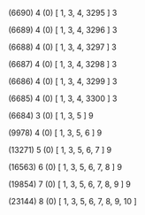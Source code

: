 (6690) 4 (0) [ 1, 3, 4, 3295 ] 3 


(6689) 4 (0) [ 1, 3, 4, 3296 ] 3 


(6688) 4 (0) [ 1, 3, 4, 3297 ] 3 


(6687) 4 (0) [ 1, 3, 4, 3298 ] 3 


(6686) 4 (0) [ 1, 3, 4, 3299 ] 3 


(6685) 4 (0) [ 1, 3, 4, 3300 ] 3 


(6684) 3 (0) [ 1, 3, 5 ] 9 


(9978) 4 (0) [ 1, 3, 5, 6 ] 9 


(13271) 5 (0) [ 1, 3, 5, 6, 7 ] 9 


(16563) 6 (0) [ 1, 3, 5, 6, 7, 8 ] 9 


(19854) 7 (0) [ 1, 3, 5, 6, 7, 8, 9 ] 9 


(23144) 8 (0) [ 1, 3, 5, 6, 7, 8, 9, 10 ]  


